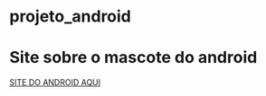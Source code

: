 # projeto_android
<h1>Site sobre o mascote do android</h1>
<a href="https://diogojp202.github.io/projeto_android/Android.html">SITE DO ANDROID AQUI</a>
